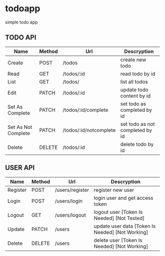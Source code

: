 # todoapp
simple todo app



## TODO API

| Name | Method | Url | Descryption |
| ---- | ------ | --- | ----------- |
| Create | POST | /todos | create new todo |
| Read | GET | /todos/:id | read todo by id |
| List | GET | /todos/ | list all todos |
| Edit | PATCH | /todos/:id | update todo content by id |
| Set As Complete | PATCH | /todos/:id/complete | set todo as completed by id |
| Set As Not Complete | PATCH | /todos/:id/notcomplete | set todo as not completed by id |
| Delete | DELETE | /todos/:id | delete todo by id |


## USER API

| Name | Method | Url | Descryption |
| ---- | ------ | --- | ----------- |
| Register | POST | /users/register | register new user |
| Login | POST | /users/login | login user and get access token |
| Logout | GET | /users/logout | logout user [Token Is Needed] [Not Tested] |
| Update | PATCH | /users | update user data [Token Is Needed] [Not Working] |
| Delete | DELETE | /users | delete user [Token Is Needed] [Not Working] |
